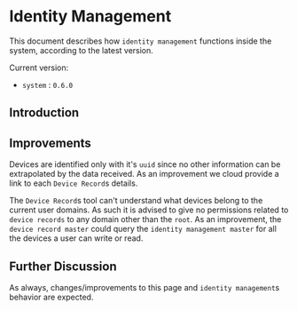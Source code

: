 # Identity Management

This document describes how `identity management` functions inside the system, according to the latest version.

Current version:

- `system` : `0.6.0`

## Introduction

## Improvements

Devices are identified only with it's `uuid` since no other information can be extrapolated by the data received. As an improvement we cloud provide a link to each `Device Record`s details.

The `Device Record`s tool can't understand what devices belong to the current user domains. As such it is advised to give no permissions related to `device records` to any domain other than the `root`. As an improvement, the `device record master` could query the `identity management master` for all the devices a user can write or read.

## Further Discussion

As always, changes/improvements to this page and `identity management`s behavior are expected.
